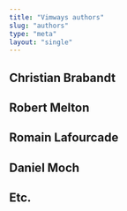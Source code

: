 ```yaml
---
title: "Vimways authors"
slug: "authors"
type: "meta"
layout: "single"
---
```


## Christian Brabandt

## Robert Melton

## Romain Lafourcade

## Daniel Moch

## Etc.
